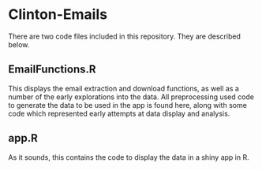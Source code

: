 # Clinton-Emails
There are two code files included in this repository. They are described below.

## EmailFunctions.R
This displays the email extraction and download functions, as well as a 
number of the early explorations into the data. All preprocessing used code to
generate the data to be used in the app is found here, along with some code
which represented early attempts at data display and analysis.

## app.R
As it sounds, this contains the code to display the data in a shiny app in R.
